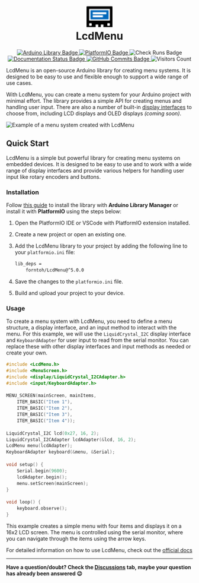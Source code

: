 <h1 align="center"><img src="docs/assets/lcdmenu.svg" height="56"></img><br>LcdMenu</h1>
<p align="center">
    <a href="https://www.ardu-badge.com/LcdMenu">
      <img
        src="https://www.ardu-badge.com/badge/LcdMenu.svg"
        alt="Arduino Library Badge"
      />
    </a>
    <a href="https://registry.platformio.org/libraries/forntoh/LcdMenu">
      <img
        src="https://badges.registry.platformio.org/packages/forntoh/library/LcdMenu.svg"
        alt="PlatformIO Badge"
      />
    </a>
  <img
    src="https://img.shields.io/github/check-runs/forntoh/LcdMenu/master?logo=githubactions&logoColor=%23ffffff"
    alt="Check Runs Badge"
  />
    <a href="https://lcdmen.forntoh.dev">
      <img
        src="https://img.shields.io/github/actions/workflow/status/forntoh/LcdMenu/docs.yml?label=docs&logo=google%20docs&logoColor=%23efefef"
        alt="Documentation Status Badge"
      />
    </a>
    <a href="https://github.com/forntoh/LcdMenu/commits/master">
      <img
        src="https://img.shields.io/github/commits-since/forntoh/LcdMenu/latest?color=yellow&logo=semanticrelease"
        alt="GitHub Commits Badge"
      />
    </a>
   <img src="https://visitor-badge.laobi.icu/badge?page_id=forntoh.LcdMenu" alt="Visitors Count">
</p>

LcdMenu is an open-source Arduino library for creating menu systems. It is designed to be easy to use and flexible enough to support a wide range of use cases.

With LcdMenu, you can create a menu system for your Arduino project with minimal effort. The library provides a simple API for creating menus and handling user input. There are also a number of built-in [display interfaces](reference/api/display/index) to choose from, including LCD displays and OLED displays _(coming soon)_.

![Example of a menu system created with LcdMenu](https://i.imgur.com/nViET8b.gif)

## Quick Start

LcdMenu is a simple but powerful library for creating menu systems on embedded devices. It is designed to be easy to use and to work with a wide range of display interfaces and provide various helpers for handling user input like rotary encoders and buttons.

### Installation

Follow [this guide](https://www.ardu-badge.com/LcdMenu) to install the library with **Arduino Library Manager** or install it with **PlatformIO** using the steps below:

1. Open the PlatformIO IDE or VSCode with PlatformIO extension installed.

2. Create a new project or open an existing one.

3. Add the LcdMenu library to your project by adding the following line to your `platformio.ini` file:

   ```bash
   lib_deps =
       forntoh/LcdMenu@^5.0.0
   ```

4. Save the changes to the `platformio.ini` file.

5. Build and upload your project to your device.

### Usage

To create a menu system with LcdMenu, you need to define a menu structure, a display interface, and an input method to interact with the menu. For this example, we will use the `LiquidCrystal_I2C` display interface and `KeyboardAdapter` for user input to read from the serial monitor. You can replace these with other display interfaces and input methods as needed or create your own.

```cpp
#include <LcdMenu.h>
#include <MenuScreen.h>
#include <display/LiquidCrystal_I2CAdapter.h>
#include <input/KeyboardAdapter.h>

MENU_SCREEN(mainScreen, mainItems,
    ITEM_BASIC("Item 1"),
    ITEM_BASIC("Item 2"),
    ITEM_BASIC("Item 3"),
    ITEM_BASIC("Item 4"));

LiquidCrystal_I2C lcd(0x27, 16, 2);
LiquidCrystal_I2CAdapter lcdAdapter(&lcd, 16, 2);
LcdMenu menu(lcdAdapter);
KeyboardAdapter keyboard(&menu, &Serial);

void setup() {
    Serial.begin(9600);
    lcdAdapter.begin();
    menu.setScreen(mainScreen);
}

void loop() {
    keyboard.observe();
}
```

This example creates a simple menu with four items and displays it on a 16x2 LCD screen.
The menu is controlled using the serial monitor, where you can navigate through the items using the arrow keys.

For detailed information on how to use LcdMenu, check out the [official docs](https://lcdmen.forntoh.dev)

---

**Have a question/doubt? Check the [Discussions](https://github.com/forntoh/LcdMenu/discussions) tab, maybe your question has already been answered 😉**
